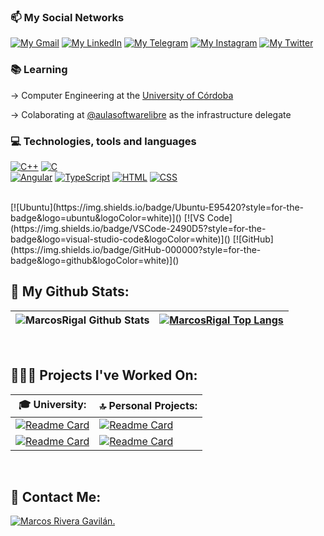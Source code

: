 ### 📫 My Social Networks

[![My Gmail](https://img.shields.io/badge/-GMAIL-D14836?style=for-the-badge&logo=gmail&logoColor=white)](mailto:amoruno21@gmail.com)
[![My LinkedIn](https://img.shields.io/badge/LinkedIn-0077B5?style=for-the-badge&logo=linkedin&logoColor=white)](https://www.linkedin.com/in/antonio-moruno-gracia-8b9bb9200/)
[![My Telegram](https://img.shields.io/badge/-TELEGRAM-2CA5E0?style=for-the-badge&logo=telegram&logoColor=white)](https://t.me/Moruno21)
[![My Instagram](https://img.shields.io/badge/-INSTAGRAM-9718D6?style=for-the-badge&logo=instagram&logoColor=white)](https://www.instagram.com/moruno01/)
[![My Twitter](https://img.shields.io/badge/-TWITTER-0CA0CB?style=for-the-badge&logo=twitter&logoColor=white)](https://twitter.com/moruno_2001)


### 📚 Learning 

-> Computer Engineering at the [University of Córdoba](http://www.uco.es/)

-> Colaborating at [@aulasoftwarelibre](https://github.com/aulasoftwarelibre) as the infrastructure delegate


### 💻 Technologies, tools and languages

  [![C++](https://img.shields.io/badge/C%2B%2B-00599C?style=for-the-badge&logo=c%2B%2B&logoColor=white)]()
  [![C](https://img.shields.io/badge/C-00599C?style=for-the-badge&logo=c&logoColor=white)]()
  <br>
  [![Angular](https://img.shields.io/badge/Angular-E02F2F?style=for-the-badge&logo=angular&logoColor=white)]()
  [![TypeScript](https://img.shields.io/badge/TypeScript-24A2E9?style=for-the-badge&logo=TypeScript&logoColor=white)]()
  [![HTML](https://img.shields.io/badge/HTML-F16616?style=for-the-badge&logo=HTML&logoColor=white)]()
  [![CSS](https://img.shields.io/badge/CSS-24A2E9?style=for-the-badge&logo=CSS&logoColor=white)]()

  <br>
  [![Ubuntu](https://img.shields.io/badge/Ubuntu-E95420?style=for-the-badge&logo=ubuntu&logoColor=white)]()
  [![VS Code](https://img.shields.io/badge/VSCode-2490D5?style=for-the-badge&logo=visual-studio-code&logoColor=white)]()
  [![GitHub](https://img.shields.io/badge/GitHub-000000?style=for-the-badge&logo=github&logoColor=white)]()

<br>

## 🚀 My Github Stats:

|![MarcosRigal Github Stats](https://github-readme-stats.vercel.app/api?username=MarcosRigal&title_color=FFFFFF&icon_color=FFFFFF&text_color=FFFFFF&bg_color=DEG,493963,60102f&show_icons=true&hide_title=true&hide_border=true)|[![MarcosRigal Top Langs](https://github-readme-stats.vercel.app/api/top-langs/?username=MarcosRigal&title_color=FFFFFF&icon_color=FFFFFF&text_color=FFFFFF&bg_color=DEG,493963,60102f&show_icons=true&hide_border=true&layout=compact&langs_count=6)](https://github.com/MarcosRigal/github-readme-stats)|
|---|---|


<br>

## 🧑🏻‍💻 Projects I've Worked On:

|🎓 University: |🔝 Personal Projects: |
|---|---|
|[![Readme Card](https://github-readme-stats.vercel.app/api/pin/?username=MarcosRigal&repo=Is&title_color=FFFFFF&icon_color=FFFFFF&text_color=FFFFFF&bg_color=DEG,493963,60102f&hide_border=true)](https://github.com/MarcosRigal/Is)|[![Readme Card](https://github-readme-stats.vercel.app/api/pin/?username=MarcosRigal&repo=Master-en-Python-Udemy&title_color=FFFFFF&icon_color=FFFFFF&text_color=FFFFFF&bg_color=DEG,493963,60102f&hide_border=true)](https://github.com/MarcosRigal/Master-en-Python-Udemy)|
|[![Readme Card](https://github-readme-stats.vercel.app/api/pin/?username=MarcosRigal&repo=Poo&title_color=FFFFFF&icon_color=FFFFFF&text_color=FFFFFF&bg_color=DEG,493963,60102f&hide_border=true)](https://github.com/MarcosRigal/Poo)|[![Readme Card](https://github-readme-stats.vercel.app/api/pin/?username=MarcosRigal&repo=Angular-10-De-Cero-A-Experto-Udemy&title_color=FFFFFF&icon_color=FFFFFF&text_color=FFFFFF&bg_color=DEG,493963,60102f&hide_border=true)](https://github.com/MarcosRigal/Angular-10-De-Cero-A-Experto-Udemy)|
<br>

## 📝 Contact Me:

[![Marcos Rivera Gavilán.](https://i.imgur.com/1WiLRYL.png)](https://www.uco.es/aulasoftwarelibre/consejo-asesor/)
